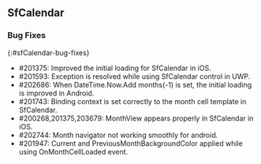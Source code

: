 ## SfCalendar

### Bug Fixes
{:#sfCalendar-bug-fixes}

* \#201375: Improved the initial loading for SfCalendar in iOS.
* \#201593: Exception is resolved while using SfCalendar control in UWP.
* \#202686: When DateTime.Now.Add months(-1) is set, the initial loading is improved in Android.
* \#201743: Binding context is set correctly to the month cell template in SfCalendar.
* \#200268,201375,203679: MonthView appears properly in SfCalendar in iOS.
* \#202744: Month navigator not working smoothly for android.
* \#201947: Current and PreviousMonthBackgroundColor applied while using OnMonthCellLoaded event.